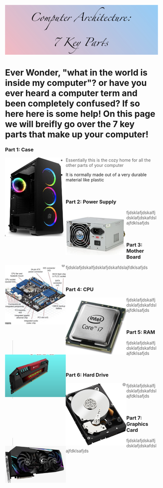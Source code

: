 
<img src="titlegradient.png" alt="picture">


# Ever Wonder, "what in the world is inside my computer"? or have you ever heard a computer term and been completely confused? If so here here is some help! On this page we will breifly go over the 7 key parts that make up your computer! 




### Part 1: Case


 <img style="float: left" src="/case.png" alt="casepic" width=200;>
 
> * Essentially this is the cozy home for all the other parts of your computer 
  * It is normally made out of a very durable material like plastic 
<br>

### Part 2: Power Supply 


<img style="float: left" src="/powersupply.png" alt="casepic" width=200;>
 
>fjdsklafjdskalfjdsklafjdskafdslajfdklsafjds
 
<br>


### Part 3: Mother Board 


<img style="float: left" src="/motherboard.png" alt="casepic" width=200;>
 
>fjdsklafjdskalfjdsklafjdskafdslajfdklsafjds
 
<br>


### Part 4: CPU 

<img style="float: left" src="/cpu.png" alt="casepic" width=200;>
 
>fjdsklafjdskalfjdsklafjdskafdslajfdklsafjds
 
<br>


### Part 5: RAM
<img style="float: left" src="/ram.png" alt="casepic" width=200;>
 
>fjdsklafjdskalfjdsklafjdskafdslajfdklsafjds
 
<br>


### Part 6: Hard Drive 
<img style="float: left" src="/harddrive.png" alt="casepic" width=200;>
 
>fjdsklafjdskalfjdsklafjdskafdslajfdklsafjds
 
<br>



### Part 7: Graphics Card 

<img style="float: left" src="/graphicscard.png" alt="casepic" width=200;>
 
>fjdsklafjdskalfjdsklafjdskafdslajfdklsafjds
 
<br>








